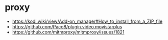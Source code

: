 # proxy

- <https://kodi.wiki/view/Add-on_manager#How_to_install_from_a_ZIP_file>
- https://github.com/Paco8/plugin.video.movistarplus
- https://github.com/mitmproxy/mitmproxy/issues/1821
